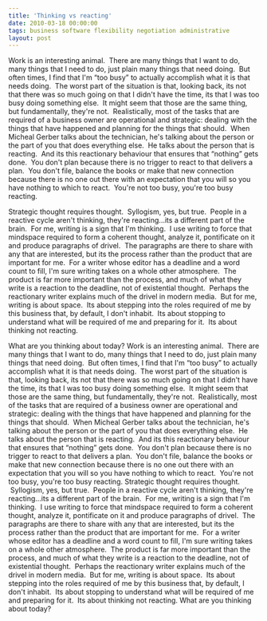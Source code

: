 ```yaml
---
title: 'Thinking vs reacting'
date: 2010-03-18 00:00:00 
tags: business software flexibility negotiation administrative
layout: post
---
```

Work is an interesting animal. &nbsp;There are many things that I want to do, many things that I need to do, just plain many things that need doing. &nbsp;But often times, I find that I'm “too busy” to actually accomplish what it is that needs doing. &nbsp;The worst part of the situation is that, looking back, its not that there was so much going on that I didn't have the time, its that I was too busy doing something else. &nbsp;It might seem that those are the same thing, but fundamentally, they're not. &nbsp;Realistically, most of the tasks that are required of a business owner are operational and strategic: dealing with the things that have happened and planning for the things that should. &nbsp;When Micheal Gerber talks about the technician, he's talking about the person or the part of you that does everything else. &nbsp;He talks about the person that is reacting. &nbsp;And its this reactionary behaviour that ensures that “nothing” gets done. &nbsp;You don't plan because there is no trigger to react to that delivers a plan. &nbsp;You don't file, balance the books or make that new connection because there is no one out there with an expectation that you will so you have nothing to which to react. &nbsp;You're not too busy, you're too busy reacting.

Strategic thought requires thought. &nbsp;Syllogism, yes, but true. &nbsp;People in a reactive cycle aren't thinking, they're reacting...its a different part of the brain. &nbsp;For me, writing is a sign that I'm thinking. &nbsp;I use writing to force that mindspace required to form a coherent thought, analyze it, pontificate on it and produce paragraphs of drivel. &nbsp;The paragraphs are there to share with any that are interested, but its the process rather than the product that are important for me. &nbsp;For a writer whose editor has a deadline and a word count to fill, I'm sure writing takes on a whole other atmosphere. &nbsp;The product is far more important than the process, and much of what they write is a reaction to the deadline, not of existential thought. &nbsp;Perhaps the reactionary writer explains much of the drivel in modern media. &nbsp;But for me, writing is about space. &nbsp;Its about stepping into the roles required of me by this business that, by default, I don't inhabit. &nbsp;Its about stopping to understand what will be required of me and preparing for it. &nbsp;Its about thinking not reacting.

What are you thinking about today?
Work is an interesting animal.  There are many things that I want to do, many things that I need to do, just plain many things that need doing.  But often times, I find that I'm “too busy” to actually accomplish what it is that needs doing.  The worst part of the situation is that, looking back, its not that there was so much going on that I didn't have the time, its that I was too busy doing something else.  It might seem that those are the same thing, but fundamentally, they're not.  Realistically, most of the tasks that are required of a business owner are operational and strategic: dealing with the things that have happened and planning for the things that should.  When Micheal Gerber talks about the technician, he's talking about the person or the part of you that does everything else.  He talks about the person that is reacting.  And its this reactionary behaviour that ensures that “nothing” gets done.  You don't plan because there is no trigger to react to that delivers a plan.  You don't file, balance the books or make that new connection because there is no one out there with an expectation that you will so you have nothing to which to react.  You're not too busy, you're too busy reacting.
Strategic thought requires thought.  Syllogism, yes, but true.  People in a reactive cycle aren't thinking, they're reacting...its a different part of the brain.  For me, writing is a sign that I'm thinking.  I use writing to force that mindspace required to form a coherent thought, analyze it, pontificate on it and produce paragraphs of drivel.  The paragraphs are there to share with any that are interested, but its the process rather than the product that are important for me.  For a writer whose editor has a deadline and a word count to fill, I'm sure writing takes on a whole other atmosphere.  The product is far more important than the process, and much of what they write is a reaction to the deadline, not of existential thought.  Perhaps the reactionary writer explains much of the drivel in modern media.  But for me, writing is about space.  Its about stepping into the roles required of me by this business that, by default, I don't inhabit.  Its about stopping to understand what will be required of me and preparing for it.  Its about thinking not reacting.
What are you thinking about today?
